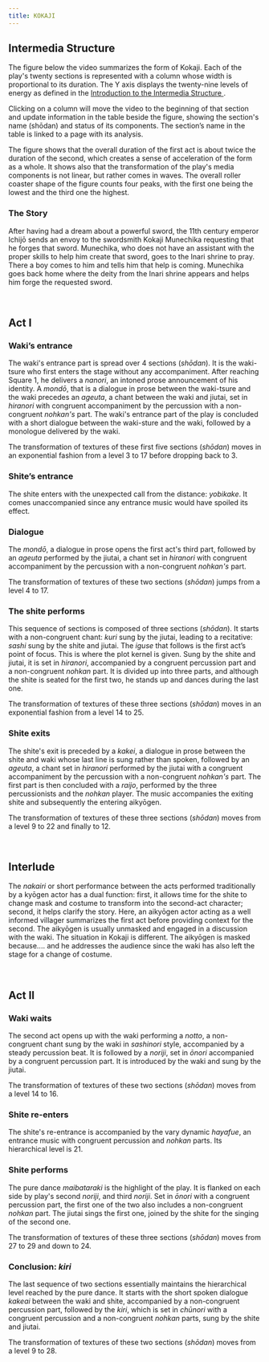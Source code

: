```yaml
---
title: KOKAJI
---
```


<section id='intro' title='Introduction' class='tabbed-narrative'>
  <h2>Intermedia Structure</h2>
  <p>The figure below the video summarizes the form of Kokaji. Each of the play's twenty sections is represented with a column whose width is proportional to its duration. The Y axis displays the twenty-nine levels of energy as defined in the
<a href="https://ccrma.stanford.edu/groups/noh/intermedia-structure.html">
Introduction to the Intermedia Structure
</a> .

Clicking on a column will move the video to the beginning of that section and update information in the table beside the figure, showing the section's name (shōdan) and status of its components. The section’s name in the table is linked to a page with its analysis.

</p>
  <p>The figure shows that the overall duration of the first act is about twice the duration of the second, which creates a sense of acceleration of the form as a whole. It shows also that the transformation of the play's media components is not linear, but rather comes in waves. The overall roller coaster shape of the figure counts four peaks, with the first one being the lowest and the third one the highest.</p>

  <h3>The Story</h3>
  <p>After having had a dream about a powerful sword, the 11th century emperor Ichijō sends an envoy to the swordsmith Kokaji Munechika requesting that he forges that sword. Munechika, who does not have an assistant with the proper skills to help him create that sword, goes to the Inari shrine to pray. There a boy comes to him and tells him that help is coming. Munechika goes back home where the deity from the Inari shrine appears and helps him forge the requested sword.</p>
</section>
<br>
<section id="act1" title="Act I" class='tabbed-narrative'>
  <h2>Act I</h2>
<h3>Waki’s entrance</h3>
  <p>
The waki's entrance part is spread over 4 sections (<em>shōdan</em>). It is the <time datetime='00:03:00.000' title='00:03:00'>waki-tsure</time> who first enters the stage without any accompaniment. After reaching Square 1, he delivers a <em><time datetime='00:03:56.000' title='00:03:56'>nanori</time></em>, an intoned prose announcement of his identity. A <em><time datetime='00:05:15.000' title='00:05:15'>mondō</time></em>, that is a dialogue in prose between the waki-tsure and the waki precedes an <em><time datetime='00:08:43.000' title='00:08:43'>ageuta</time></em>, a chant between the waki and jiutai, set in <em>hiranori</em> with congruent accompaniment by the percussion with a non-congruent <em>nohkan's</em> part. The waki's entrance part of the play is concluded with a short <time datetime='00:10:46.000' title='00:10:46'>dialogue</time> between the waki-sture and the waki, followed by a <time datetime='00:11:20.000' title='00:11:20'>monologue</time> delivered by the waki.
</p><p>
The  transformation of textures of these first five sections (<em>shōdan</em>)  moves in an exponential fashion from a level 3 to 17 before dropping back to 3.
</p>

<h3>Shite’s entrance</h3>
<p>
The shite enters with the unexpected call from the distance: <em><time datetime='00:12:18.000' title='00:12:18'>yobikake</time></em>. It comes unaccompanied since any entrance music would have spoiled its effect.
</p>

<h3>Dialogue</h3>
<p>
The <em><time datetime='00:12:53.000' title='00:12:53'>mondō</time></em>, a dialogue in prose opens the first act's third part, followed by an <em><time datetime='00:14:58.000' title='00:14:58'>ageuta</time></em> performed by the jiutai, a chant set in <em>hiranori</em> with congruent accompaniment by the percussion with a non-congruent <em>nohkan's</em> part.
</p><p>
The  transformation of textures of these two sections (<em>shōdan</em>) jumps from a level 4 to 17.
</p>

<h3>The shite performs</h3>
<p>
This sequence of sections is composed of three sections (<em>shōdan</em>). It starts with a non-congruent chant: <em><time datetime='00:16:54.000' title='00:16:54'>kuri</time></em> sung by the jiutai, leading to a recitative: <em><time datetime='00:17:55.000' title='00:17:55'>sashi</time></em> sung by the shite and jiutai. The <em><time datetime='00:19:53.000' title='00:19:53'>iguse</time></em> that follows is the first act’s point of focus. This is where the plot kernel is given. Sung by the shite and jiutai, it is set in <em>hiranori</em>, accompanied by a congruent percussion part and a non-congruent <em>nohkan</em> part. It is divided up into three parts, and although the shite is seated for the first two, he stands up and dances during the last one.
</p><p>
The transformation of textures of these three sections (<em>shōdan</em>)  moves in an exponential fashion from a level 14 to 25.
</p>

<h3>Shite exits</h3>
<p>
The shite's exit is preceded by a <em><time datetime='00:29:07.000' title='00:29:07'>kakei</time></em>, a dialogue in prose between the shite and waki whose last line is sung rather than spoken, followed by an <em><time datetime='00:30:05.000' title='00:30:05'>ageuta</time></em>, a chant set in <em>hiranori</em> performed by the jiutai with a congruent accompaniment by the percussion with a non-congruent <em>nohkan's</em> part. The first part is then concluded with a <em><time datetime='00:31:20.000' title='00:31:20'>raijo</time></em>, performed by the three percussionists and the <em>nohkan</em> player. The music accompanies the exiting shite and subsequently the entering aikyōgen.
</p><p>
The transformation of textures of these three sections (<em>shōdan</em>) moves from a level 9 to 22 and finally to 12.</p>
</section>
<br>
<section id="interlude" title="interlude" class="tabbed-narrative">
  <h2>Interlude</h2>
<p>
The <em><time datetime='00:34:13.000' title='00:34:13'>nakairi</time></em> or short performance between the acts performed traditionally by a kyōgen actor has a dual function: first, it allows time for the shite to change mask and costume to transform into the second-act character; second, it helps clarify the story. Here, an aikyōgen actor acting  as a well informed villager summarizes the first act before providing context for the second. The aikyōgen is usually unmasked and engaged in a discussion with the waki. The situation in Kokaji is different. The aikyōgen is masked because.... and he addresses the audience since the waki has also left the stage for a change of costume.
</p>

</section>
<br>

<section id="act2" title="Act II" class="tabbed-narrative">
  <h2>Act II</h2>
  <h3>Waki waits</h3>
<p>
The second act opens up with the waki performing a <em><time datetime='00:45:19.000' title='00:45:19'>notto</time></em>, a non-congruent chant sung by the waki in <em>sashinori</em> style, accompanied by a steady percussion beat. It is followed by a <em><time datetime='00:48:41.000' title='00:48:41'>noriji</time></em>, set in <em>ōnori</em> accompanied by a congruent percussion part. It is introduced by the waki and sung by the jiutai.</p>
<p>
The transformation of textures of these two sections (<em>shōdan</em>) moves from a level 14 to 16.
</p>


<h3>Shite re-enters</h3>
<p>
The shite's re-entrance is accompanied by the vary dynamic <em><time datetime='00:51:07.000' title='00:51:07'>hayafue</time></em>, an entrance music with congruent percussion and <em>nohkan</em> parts.  Its hierarchical level is 21.</p>



<h3>Shite performs</h3>
<p>
The pure dance <em><time datetime='00:53:16.000' title='00:53:16'>maibataraki</time></em> is the highlight of the play. It is flanked on each side by play's second <em><time datetime='00:52:31.000' title='00:52:31'>noriji</time></em>, and third <em><time datetime='00:54:15.000' title='00:54:15'>noriji</time></em>. Set in <em>ōnori</em> with a congruent percussion part, the first one of the two also includes a non-congruent <em>nohkan</em> part. The jiutai sings the first one, joined by the shite for the singing of the second one.</p>
<p>
The  transformation of textures of these three sections (<em>shōdan</em>) moves from 27 to 29 and down to 24.
</p>


<h3>Conclusion: <em>kiri</em></h3>
<p>
The last sequence of two sections essentially maintains the hierarchical level reached by the pure dance. It starts with the short spoken dialogue <em><time datetime='00:56:10.000' title='00:56:10'>kakeai</time></em>  between the waki and shite, accompanied by a non-congruent percussion part, followed by the <em><time datetime='00:56:18.000' title='00:56:18'>kiri</time></em>, which is set in <em>chūnori</em> with a congruent percussion and a non-congruent <em>nohkan</em> parts, sung by the shite and jiutai.</p>
<p>
The transformation of textures of these two sections (<em>shōdan</em>) moves from a level 9 to 28.</p>
</section>
